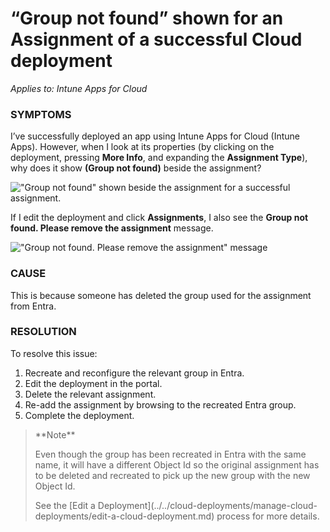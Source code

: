 # “Group not found” shown for an Assignment of a successful Cloud deployment

_Applies to: Intune Apps for Cloud_

### SYMPTOMS

I’ve successfully deployed an app using Intune Apps for Cloud (Intune Apps). However, when I look at its properties (by clicking on the deployment, pressing **More Info**, and expanding the **Assignment Type**), why does it show **(Group not found)** beside the assignment?

!["Group not found" shown beside the assignment for a successful assignment.](../../../_images/image-\(366\).png)

If I edit the deployment and click **Assignments**, I also see the **Group not found. Please remove the assignment** message.

!["Group not found. Please remove the assignment" message](../../../_images/image-\(365\).png)

### CAUSE

This is because someone has deleted the group used for the assignment from Entra.

### RESOLUTION

To resolve this issue:

1. Recreate and reconfigure the relevant group in Entra.
2. Edit the deployment in the portal.
3. Delete the relevant assignment.
4. Re-add the assignment by browsing to the recreated Entra group.
5. Complete the deployment.

> \*\*Note\*\*
>
> Even though the group has been recreated in Entra with the same name, it will have a different Object Id so the original assignment has to be deleted and recreated to pick up the new group with the new Object Id.
>
> See the \[Edit a Deployment]\(../../cloud-deployments/manage-cloud-deployments/edit-a-cloud-deployment.md) process for more details.
